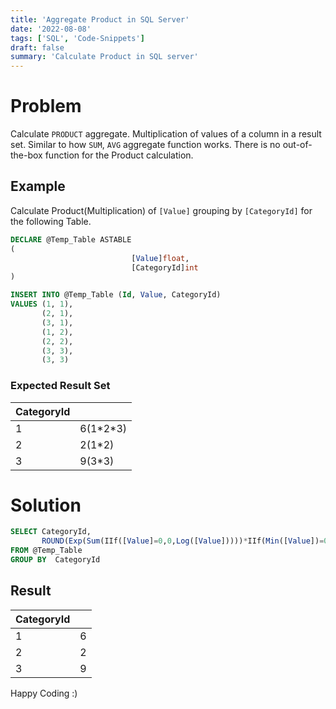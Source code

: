 ```yaml
---
title: 'Aggregate Product in SQL Server'
date: '2022-08-08'
tags: ['SQL', 'Code-Snippets']
draft: false
summary: 'Calculate Product in SQL server'
---
```


# Problem

Calculate `PRODUCT` aggregate. Multiplication of values of a column in a result set. Similar to how `SUM`, `AVG` aggregate function works. There is no out-of-the-box function for the Product calculation.

## Example

Calculate Product(Multiplication) of `[Value]` grouping by `[CategoryId]` for the following Table.

```sql
DECLARE @Temp_Table ASTABLE
(
                           [Value]float,
                           [CategoryId]int
)

INSERT INTO @Temp_Table (Id, Value, CategoryId)
VALUES (1, 1),
       (2, 1),
       (3, 1),
       (1, 2),
       (2, 2),
       (3, 3),
       (3, 3)
```

### Expected Result Set

| CategoryId |            |
| :--------- | :--------- |
| 1          | 6(1\*2\*3) |
| 2          | 2(1\*2)    |
| 3          | 9(3\*3)    |

# Solution

```sql
SELECT CategoryId,
       ROUND(Exp(Sum(IIf([Value]=0,0,Log([Value]))))*IIf(Min([Value])=0,0,1),2)
FROM @Temp_Table
GROUP BY  CategoryId
```

## Result

| CategoryId |     |
| :--------- | :-- |
| 1          | 6   |
| 2          | 2   |
| 3          | 9   |

Happy Coding :)
